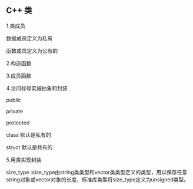 ## C++ 类

1.类成员

数据成员定义为私有

函数成员定义为公有的

2.构造函数

3.成员函数

4.访问标号实施抽象和封装

public

private

protected

class 默认是私有的

struct 默认是共有的

5.用类实现封装

size_type :size_type由string类类型和vector类类型定义的类型，用以保存任意string对象或vector对象的长度，标准库类型将size_type定义为unsigned类型。

